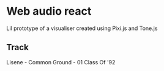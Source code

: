 # Web audio react
Lil prototype of a visualiser created using Pixi.js and Tone.js

## Track 
Lisene - Common Ground - 01 Class Of '92